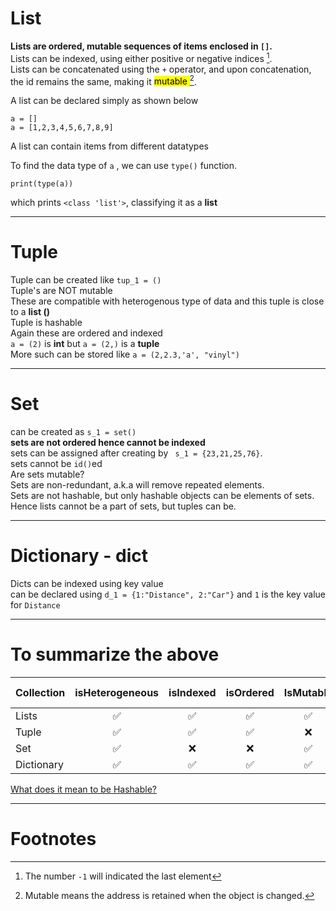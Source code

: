 # List
**Lists are ordered, mutable sequences of items enclosed in `[]`.** <br>
Lists can be indexed, using either positive or negative indices [^1]. <br>
Lists can be concatenated using the `+` operator, and upon concatenation, the id remains the same, making it <mark>mutable </mark>[^2].

A list can be declared simply as shown below <br>
```
a = [] 
a = [1,2,3,4,5,6,7,8,9]
```
A list can contain items from different datatypes<br>

To find the data type of `a` , we can use `type()` function.
```
print(type(a))
```
which prints `<class 'list'>`, classifying it as a **list**

---

# Tuple
Tuple can be created like `tup_1 = ()`
<br>Tuple's are NOT mutable<br>
These are compatible with heterogenous type of data and this tuple is close to a **list ()** 
<br> Tuple is hashable
<br>Again these are ordered and indexed <br>
`a = (2)` is **int** but `a = (2,)` is a **tuple** <br>
More such can be stored like `a = (2,2.3,'a', "vinyl")`

---

# Set
can be created as `s_1 = set()` <br>
**sets are not ordered hence cannot be indexed**
<br> sets can be assigned after creating by ` s_1 = {23,21,25,76}`. <br>
sets cannot be `id()`ed
<br> Are sets mutable? <br>
Sets are non-redundant, a.k.a will remove repeated elements.<br>
Sets are not hashable, but only hashable objects can be elements of sets. Hence lists cannot be a part of sets, but tuples can be.

---

# Dictionary - dict
Dicts can be indexed using key value
<br> can be declared using `d_1 = {1:"Distance", 2:"Car"}` and `1` is the key value for `Distance`



---
# To summarize the above
| Collection  | isHeterogeneous | isIndexed | isOrdered | IsMutable | isHashable | Allows Duplicates |
| :---------- | :-------------: | :-------: | :-------: | :-------: | :--------: | :---------------: |
| Lists       | ✅              | ✅        | ✅        | ✅        | ❌         | ✅                |
| Tuple       | ✅              | ✅        | ✅        | ❌        | ✅         | ✅                |
| Set         | ✅              | ❌        | ❌        | ✅        | ❌         | ❌                |
| Dictionary  | ✅              | ✅        | ✅        | ✅        | Keys: ✅   | ❌                |

[What does it mean to be Hashable?](./Hash.md)

---
# Footnotes
[^1]: The number `-1` will indicated the last element 
[^2]: Mutable means the address is retained when the object is changed.

